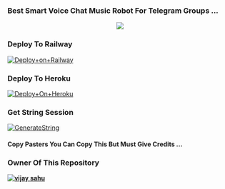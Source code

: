### Best Smart Voice Chat Music Robot For Telegram Groups ...


<p align="center"><a href="https://t.me/vijaysahu_1"><img src="https://telegra.ph/file/146be6929217e4efbe12e.png"></a></p>




### Deploy To Railway


[![Deploy+on+Railway](https://railway.app/button.svg)](https://railway.app/new/template?template=https://github.com/R2cf/musicbaba&envs=API_ID,API_HASH,BOT_TOKEN,STRING_SESSION)


### Deploy To Heroku

[![Deploy+On+Heroku](https://www.herokucdn.com/deploy/button.svg)](https://heroku.com/deploy?template=https://github.com/R2cf/musicbaba)



### Get String Session

[![GenerateString](https://img.shields.io/badge/repl.it-generateString-yellowgreen)](https://replit.com/@AdityaHalder/StringSession)



#### Copy Pasters You Can Copy This But Must Give Credits ...

### Owner Of This Repository
[![𝐯𝐢𝐣𝐚𝐲 𝐬𝐚𝐡𝐮](https://telegra.ph/file/5fd9caa140e80d8361cc7.png)](https://t.me/vijaysahu_1)
